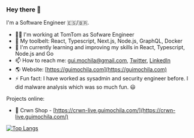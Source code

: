 ### Hey there 👋

I'm a Software Engineer 🇪🇸/🇧🇷.

- 👨‍💻 I'm working at TomTom as Sofware Engineer
- 🧰 My toolbelt: React, Typescript, Next.js, Node.js, GraphQL, Docker
- 🌱 I'm currently learning and improving my skills in React, Typescript, Node.js and Go
- 📫 How to reach me: gui.mochila@gmail.com, [Twitter](https://twitter.com/guiscaldelai), [LinkedIn](https://www.linkedin.com/in/guilhermescaldelai/)
- 🌎 Website: [https://guimochila.com](https://guimochila.com)
- ⚡ Fun fact: I have worked as sysadmin and security engineer before. I did malware analysis which was so much fun. 😃

Projects online:
  - 👑 Crwn Shop - [https://crwn-live.guimochila.com/](https://crwn-live.guimochila.com/)

[![Top Langs](https://github-readme-stats.vercel.app/api/top-langs/?username=guimochila&layout=compact&theme=nightowl&show_icons=true)](https://github.com/anuraghazra/github-readme-stats)
